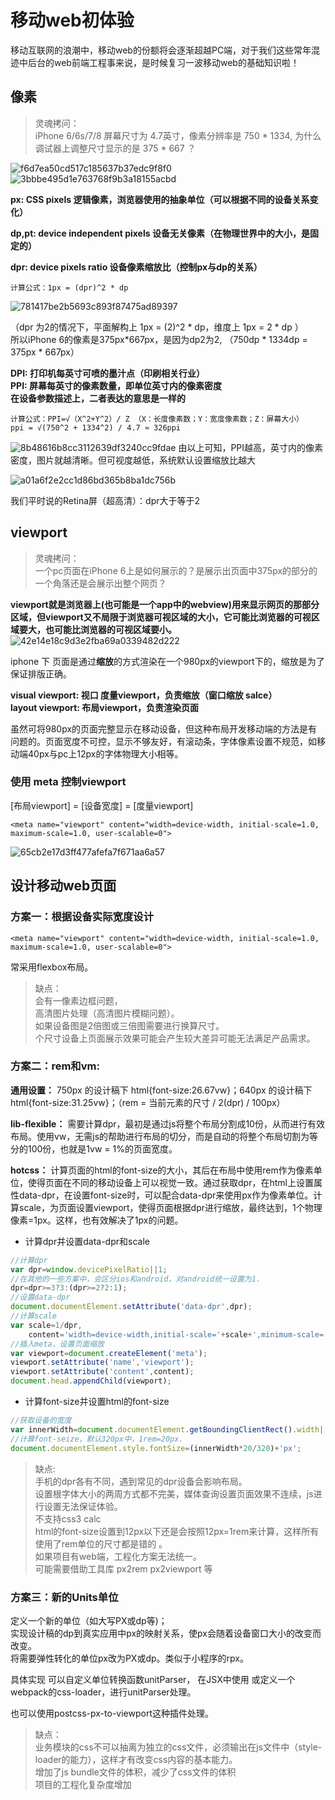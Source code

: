 # 移动web初体验

移动互联网的浪潮中，移动web的份额将会逐渐超越PC端，对于我们这些常年混迹中后台的web前端工程事来说，是时候复习一波移动web的基础知识啦！

## 像素

> 灵魂拷问：  
> iPhone 6/6s/7/8 屏幕尺寸为 4.7英寸，像素分辨率是 750 * 1334, 为什么调试器上调整尺寸显示的是 375 * 667 ？  

![f6d7ea50cd517c185637b37edc9f8f0](https://user-images.githubusercontent.com/22673000/122682435-db52de80-d22b-11eb-9e58-09b2ad4de3a4.png)
![3bbbe495d1e763768f9b3a18155acbd](https://user-images.githubusercontent.com/22673000/122682439-dd1ca200-d22b-11eb-8366-21c53efe8a4e.png)


**px: CSS pixels 逻辑像素，浏览器使用的抽象单位（可以根据不同的设备关系变化）**  

**dp,pt: device independent pixels 设备无关像素（在物理世界中的大小，是固定的）**  

**dpr: device pixels ratio 设备像素缩放比（控制px与dp的关系）**  


```
计算公式：1px = (dpr)^2 * dp
```


![781417be2b5693c893f87475ad89397](https://user-images.githubusercontent.com/22673000/122682449-eefe4500-d22b-11eb-82f4-31936ee7011e.png)

（dpr 为2的情况下，平面解构上 1px = (2)^2 * dp，维度上 1px = 2 * dp ）  
所以iPhone 6的像素是375px*667px，是因为dp2为2, （750dp * 1334dp =  375px * 667px）


**DPI: 打印机每英寸可喷的墨汁点（印刷相关行业）**  
**PPI: 屏幕每英寸的像素数量，即单位英寸内的像素密度**  
**在设备参数描述上，二者表达的意思是一样的**  

```
计算公式：PPI=√（X^2+Y^2）/ Z （X：长度像素数；Y：宽度像素数；Z：屏幕大小）  
ppi = √(750^2 + 1334^2) / 4.7 ≈ 326ppi
```

![8b48616b8cc3112639df3240cc9fdae](https://user-images.githubusercontent.com/22673000/122682450-f4f42600-d22b-11eb-9cec-68b29ba19199.png)
由以上可知，PPI越高，英寸内的像素密度，图片就越清晰。但可视度越低，系统默认设置缩放比越大

![a01a6f2e2cc1d86bd365b8ba1dc756b](https://user-images.githubusercontent.com/22673000/122682454-fa517080-d22b-11eb-90fa-79e65c56884e.png)

我们平时说的Retina屏（超高清）：dpr大于等于2



## viewport

> 灵魂拷问：  
> 一个pc页面在iPhone 6上是如何展示的？是展示出页面中375px的部分的一个角落还是会展示出整个网页？


**viewport就是浏览器上(也可能是一个app中的webview)用来显示网页的那部分区域，但viewport又不局限于浏览器可视区域的大小，它可能比浏览器的可视区域要大，也可能比浏览器的可视区域要小。**  
![42e14e18c9d3e2fba69a0339482d222](https://user-images.githubusercontent.com/22673000/122682718-b6f80180-d22d-11eb-8164-73d7525332af.png)  
  

iphone 下 页面是通过**缩放**的方式渲染在一个980px的viewport下的，缩放是为了保证排版正确。

**visual viewport: 视口 度量viewport，负责缩放（窗口缩放 salce）**  
**layout viewport: 布局viewport，负责渲染页面**  


虽然可将980px的页面完整显示在移动设备，但这种布局开发移动端的方法是有问题的。页面宽度不可控，显示不够友好，有滚动条，字体像素设置不规范，如移动端40px与pc上12px的字体物理大小相等。

### 使用 meta 控制viewport

[布局viewport] = [设备宽度] = [度量viewport]
```
<meta name="viewport" content="width=device-width, initial-scale=1.0, maximum-scale=1.0, user-scalable=0">
```

![65cb2e17d3ff477afefa7f671aa6a57](https://user-images.githubusercontent.com/22673000/122682482-279e1e80-d22c-11eb-9e91-57da7d1633a2.png)



## 设计移动web页面  

### 方案一：根据设备实际宽度设计  
```
<meta name="viewport" content="width=device-width, initial-scale=1.0, maximum-scale=1.0, user-scalable=0">
```
常采用flexbox布局。  

> 缺点：  
> 会有一像素边框问题，  
> 高清图片处理（高清图片模糊问题）。  
> 如果设备图是2倍图或三倍图需要进行换算尺寸。  
> 个尺寸设备上页面展示效果可能会产生较大差异可能无法满足产品需求。  


### 方案二：rem和vm:  
**通用设置：** 750px 的设计稿下 html{font-size:26.67vw}；640px 的设计稿下 html{font-size:31.25vw}；（rem = 当前元素的尺寸 / 2(dpr) / 100px）  

**lib-flexible：** 需要计算dpr，最初是通过js将整个布局分割成10份，从而进行有效布局。使用vw，无需js的帮助进行布局的切分，而是自动的将整个布局切割为等分的100份，也就是1vw = 1%的页面宽度。  

**hotcss：**  计算页面的html的font-size的大小，其后在布局中使用rem作为像素单位，使得页面在不同的移动设备上可以视觉一致。通过获取dpr，在html上设置属性data-dpr，在设置font-size时，可以配合data-dpr来使用px作为像素单位。计算scale，为页面设置viewport，使得页面根据dpr进行缩放，最终达到，1个物理像素=1px。这样，也有效解决了1px的问题。

- 计算dpr并设置data-dpr和scale
``` javascript
//计算dpr
var dpr=window.devicePixelRatio||1;
//在其他的一些方案中，会区分ios和android，对android统一设置为1.
dpr=dpr>=3?3:(dpr>=2?2:1);
//设置data-dpr
document.documentElement.setAttribute('data-dpr',dpr); 
//计算scale
var scale=1/dpr,
    content='width=device-width,initial-scale='+scale+',minimum-scale='+scale+',maximum-scale='+scale+',user-scalable=no';
//插入meta，设置页面缩放　
var viewport=document.createElement('meta');
viewport.setAttribute('name','viewport');
viewport.setAttribute('content',content);
document.head.appendChild(viewport);
```
- 计算font-size并设置html的font-size
``` javascript
//获取设备的宽度
var innerWidth=document.documentElement.getBoundingClientRect().width||window.innerWidth;
//计算font-seize，默认320px中，1rem=20px.
document.documentElement.style.fontSize=(innerWidth*20/320)+'px';
```

> 缺点:   
> 手机的dpr各有不同，遇到常见的dpr设备会影响布局。  
> 设置根字体大小的两周方式都不完美，媒体查询设置页面效果不连续，js进行设置无法保证体验。  
> 不支持css3 calc  
> html的font-size设置到12px以下还是会按照12px=1rem来计算，这样所有使用了rem单位的尺寸都是错的 。  
> 如果项目有web端，工程化方案无法统一。  
> 可能需要借助工具库 px2rem px2viewport 等  


### 方案三：新的Units单位
定义一个新的单位（如大写PX或dp等)；   
实现设计稿的dp到真实应用中px的映射关系，使px会随着设备窗口大小的改变而改变。   
将需要弹性转化的单位px改为PX或dp。类似于小程序的rpx。  

具体实现 可以自定义单位转换函数unitParser，
在JSX中使用 或定义一个webpack的css-loader，进行unitParser处理。   

也可以使用postcss-px-to-viewport这种插件处理。

> 缺点：  
> 业务模块的css不可以抽离为独立的css文件，必须输出在js文件中（style-loader的能力），这样才有改变css内容的基本能力。  
> 增加了js bundle文件的体积，减少了css文件的体积  
> 项目的工程化复杂度增加  
